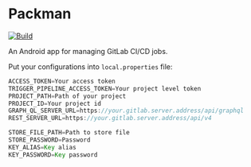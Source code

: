 # Packman

[![Build](https://github.com/TonnyL/Packman/workflows/build/badge.svg)](https://github.com/TonnyL/Packman/actions?query=workflow%3Abuild)

An Android app for managing GitLab CI/CD jobs.

Put your configurations into `local.properties` file:

```java
ACCESS_TOKEN=Your access token
TRIGGER_PIPELINE_ACCESS_TOKEN=Your project level token
PROJECT_PATH=Path of your project
PROJECT_ID=Your project id
GRAPH_QL_SERVER_URL=https://your.gitlab.server.address/api/graphql
REST_SERVER_URL=https://your.gitlab.server.address/api/v4

STORE_FILE_PATH=Path to store file
STORE_PASSWORD=Password
KEY_ALIAS=Key alias
KEY_PASSWORD=Key password
```
